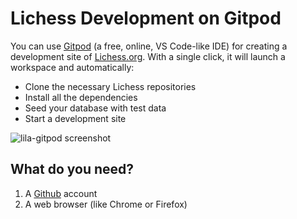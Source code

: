 # Lichess Development on Gitpod

You can use [Gitpod](https://gitpod.io) (a free, online, VS Code-like IDE) for creating a development site of [Lichess.org](https://lichess.org). With a single click, it will launch a workspace and automatically:

- Clone the necessary Lichess repositories
- Install all the dependencies
- Seed your database with test data
- Start a development site

![lila-gitpod screenshot](https://github.com/lichess-org/lila-gitpod/assets/271432/389e3bf1-ba26-45bb-9dfb-579630a8a9c4)

## What do you need?

1. A [Github](https://github.com) account
2. A web browser (like Chrome or Firefox)

